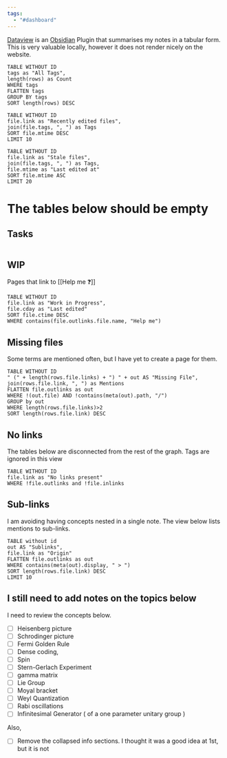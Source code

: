 ```yaml
---
tags:
  - "#dashboard"
---
```

[Dataview](https://blacksmithgu.github.io/obsidian-dataview/) is an [Obsidian](https://obsidian.md/) Plugin that summarises my notes in a tabular form. This is very valuable locally, however it does not render nicely on the website.


```dataview
TABLE WITHOUT ID
tags as "All Tags",
length(rows) as Count
WHERE tags
FLATTEN tags
GROUP BY tags
SORT length(rows) DESC
```

```dataview
TABLE WITHOUT ID
file.link as "Recently edited files",
join(file.tags, ", ") as Tags
SORT file.mtime DESC
LIMIT 10
```

```dataview
TABLE WITHOUT ID
file.link as "Stale files",
join(file.tags, ", ") as Tags,
file.mtime as "Last edited at"
SORT file.mtime ASC
LIMIT 20
```

# The tables below should be empty

## Tasks
```tasks

```

## WIP
Pages that link to [[Help me ❓]]

```dataview
TABLE WITHOUT ID
file.link as "Work in Progress",
file.cday as "Last edited"
SORT file.ctime DESC
WHERE contains(file.outlinks.file.name, "Help me")
```

## Missing files
Some terms are mentioned often, but I have yet to create a page for them.

```dataview
TABLE WITHOUT ID
" (" + length(rows.file.links) + ") " + out AS "Missing File",
join(rows.file.link, ", ") as Mentions
FLATTEN file.outlinks as out
WHERE !(out.file) AND !contains(meta(out).path, "/")
GROUP by out
WHERE length(rows.file.links)>2
SORT length(rows.file.link) DESC
```


## No links
The tables below are disconnected from the rest of the graph. Tags are ignored in this view

```dataview
TABLE WITHOUT ID
file.link as "No links present"
WHERE !file.outlinks and !file.inlinks
```
## Sub-links
I am avoiding having concepts nested in a single note. The view below lists mentions to sub-links.

```dataview
TABLE without id 
out AS "Sublinks",
file.link as "Origin"
FLATTEN file.outlinks as out
WHERE contains(meta(out).display, " > ")
SORT length(rows.file.link) DESC
LIMIT 10
```

## I still need to add notes on the topics below

I need to review the concepts below.

- [ ] Heisenberg picture
- [ ] Schrodinger picture
- [ ] Fermi Golden Rule
- [ ] Dense coding,
- [ ] Spin
- [ ] Stern-Gerlach Experiment
- [ ] gamma matrix
- [ ] Lie Group
- [ ] Moyal bracket
- [ ] Weyl Quantization
- [ ] Rabi oscillations
- [ ] Infinitesimal Generator ( of a one parameter unitary group )

Also,
- [ ] Remove the collapsed info sections. I thought it was a good idea at 1st, but it is not
